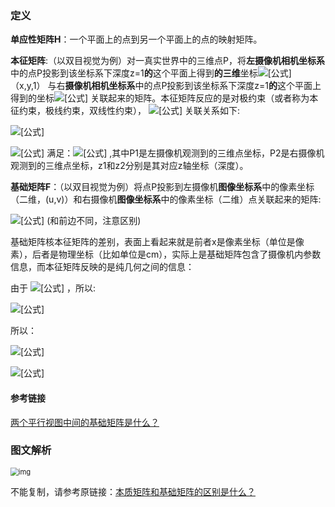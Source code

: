 ### 定义

**单应性矩阵H**：一个平面上的点到另一个平面上的点的映射矩阵。

**本征矩阵**:（以双目视觉为例）对一真实世界中的三维点P，将**左摄像机相机坐标系**中的点P投影到该坐标系下深度z=1**的**这个平面上得到**的三维**坐标![[公式]](https://www.zhihu.com/equation?tex=x_1)（x,y,1） 与右**摄像机相机坐标系**中的点P投影到该坐标系下深度z=1**的**这个平面上得到的坐标![[公式]](https://www.zhihu.com/equation?tex=x_2) 关联起来的矩阵。本征矩阵反应的是对极约束（或者称为本征约束，极线约束，双线性约束）， ![[公式]](https://www.zhihu.com/equation?tex=p_1%2Cp_2) 关联关系如下:

![[公式]](https://www.zhihu.com/equation?tex=p_2%5ETEp_1%3D0)

![[公式]](https://www.zhihu.com/equation?tex=p_1%2Cp_2) 满足：![[公式]](https://www.zhihu.com/equation?tex=z_1p_1%3DP_1%2Cz_2p_2%3DP_2)  ,其中P1是左摄像机观测到的三维点坐标，P2是右摄像机观测到的三维点坐标，z1和z2分别是其对应z轴坐标（深度）。

**基础矩阵F**：（以双目视觉为例）将点P投影到左摄像机**图像坐标系**中的像素坐标（二维，(u,v)）和右摄像机**图像坐标系**中的像素坐标（二维）点关联起来的矩阵:

![[公式]](https://www.zhihu.com/equation?tex=%7Bx%7D_2%5ETFx_1%3D0) (和前边不同，注意区别)

基础矩阵核本征矩阵的差别，表面上看起来就是前者x是像素坐标（单位是像素），后者是物理坐标（比如单位是cm），实际上是基础矩阵包含了摄像机内参数信息，而本征矩阵反映的是纯几何之间的信息：

由于 ![[公式]](https://www.zhihu.com/equation?tex=x_1+%3D+Kp_1) ，所以:

![[公式]](https://www.zhihu.com/equation?tex=x_2%5ETFx_1+%3D+%28Kp_2%29%5ETF%28Kp_1%29+%3D+p_2%5ET%28K%5ETFK%29p_1%3Dp_2%5ETEp_1)

所以：

![[公式]](https://www.zhihu.com/equation?tex=E%3DK%5ETFK)

![[公式]](https://www.zhihu.com/equation?tex=F%3DK%5E%7B-T%7DEK%5E%7B-1%7D)



#### 参考链接

[两个平行视图中间的基础矩阵是什么？](https://www.zhihu.com/question/41905195/answer/93093474)

### 图文解析

<img src="https://pic2.zhimg.com/80/6c7ec6a8234f1f422dde1a68c24d3790_720w.jpg?source=1940ef5c" alt="img" style="zoom:80%;" />

不能复制，请参考原链接：[本质矩阵和基础矩阵的区别是什么？](https://www.zhihu.com/question/27581884)

